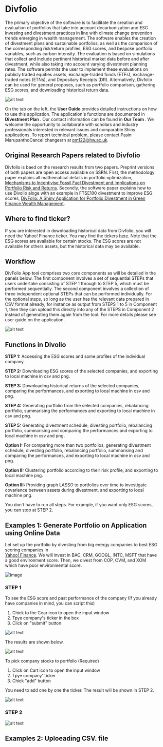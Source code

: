 # Divfolio

The primary objective of the software is to facilitate the creation and evaluation of portfolios that take into account decarbonization and ESG investing and divestment practices in line with climate change prevention trends emerging in wealth management. The software enables the creation of divestment plans and sustainable portfolios, as well as the comparison of the corresponding risk/return profiles, ESG scores, and bespoke portfolio variables, such as carbon intensity. The evaluation is based on simulations that collect and include pertinent historical market data before and after divestment, while also taking into account varying divestment planning rates. The software permits the user to implement these evaluations on publicly traded equities assets, exchange-traded funds (ETFs), exchange-traded notes (ETNs), and Depositary Receipts (DR). Alternatively, Divfolio can be used for general proposes, such as portfolio comparison, gathering ESG scores, and downloading historical return data.

![alt text](https://github.com/QuantFILab/Divfolio/blob/main/Figures/openpage.png?raw=true)

On the tab on the left, the <b> User Guide </b> provides detailed instructions on how to use this application. The application's functions are documented in <b> Divestment Plan </b>. Our contact information can be found in <b> Our Team </b>. We welcome the opportunity to collaborate with scholars and industry professionals interested in relevant issues and comparable Shiny applications. To report technical problem, please contact Pasin MarupanthoCancel changesrn at pm122@hw.ac.uk.

## Original Research Papers related to Divfolio

Divfolio is baed on the research results from two papers. Preprint versions of both papers are open access available on SSRN. First, the methodology paper explains all mathematical details in portfolio optimization, [Mechanisms to Incentivise Fossil Fuel Divestment and Implications on Portfolio Risk and Returns](https://papers.ssrn.com/sol3/papers.cfm?abstract_id=4131449). Secondly, the software paper explains how to use Divolio aloge with an example in FTSE100 divestment to improve ESG scores, [DivFolio: A Shiny Application for Portfolio Divestment in Green Finance Wealth Management](https://papers.ssrn.com/sol3/papers.cfm?abstract_id=4131449).


## Where to find ticker?

If you are interested in downloading historical data from Divfolio, you will need the Yahoo! Finance ticker. You may find the tickers [here](https://finance.yahoo.com/screener/new). Note that the ESG scores are available for certain stocks. The ESG scores are not available for others assets, but the historical data may be available.


## Workflow

DivFolio App tool comprises two core components as will be detailed in the panels below. The first component involves a set of sequential STEPs that users undertake consisting of STEP 1 through to STEP 5, which must be performed sequentially. The second component involves a collection of three independent optional STEPs that can be performed individually. For the optional steps, so long as the user has the relevant data prepared in CSV format already, for instance as output from STEPS 1 to 5 in Component 1, then they can upload this directly into any of the STEPS in Component 2 instead of generating them again from the tool. For more details please see user guide on the application. 

![alt text](https://github.com/QuantFILab/Divfolio/blob/main/Figures/daig.jpg?raw=true)


## Functions in Divolio

**STEP 1:** Accessing the ESG scores and some profiles of the individual company.

**STEP 2:** Downloading ESG scores of the selected companies, and exporting to local machine in csv and png.

**STEP 3:** Downloading historical returns of the selected companies, comparing the performances, and exporting to local machine in csv and png.

**STEP 4:** Generating portfolio from the selected companies, rebalancing portfolio, summarising the performances and exporting to local machine in csv and png.

**STEP 5:** Generating divestment schedule, divesting portfolio, rebalancing portfolio, summarising and comparing the performances and exporting to local machine in csv and png.


**Option I:** For comparing more than two portfolios, generating divestment schedule, divesting portfolio, rebalancing portfolio, summarising and comparing the performances, and exporting to local machine in csv and png.

**Option II:** Clustering portfolio according to their risk profile, and exporting to local machine png.

**Option III:** Providing graph LASSO to portfolios over time to investigate covarience between assets during divestment, and exporting to local machine png.

You don't have to run all steps. For example, if you want only ESG scores, you can stop at STEP 2.


## Examples 1: Generate Portfolio on Application using Online Data

Let set up the portfolio by divesting from big energy companies to best ESG scoring companies in   
[Yahoo! Finance](https://www.insidermonkey.com/blog/top-5-esg-companies-in-2022-1082219/). We will invest in BAC, CRM, GOOGL,	INTC,	MSFT that have a good environment score. Then, we divest from COP, CVM, and XOM which have poor environmental score.

![image](https://user-images.githubusercontent.com/117371327/213962901-340cf1f3-4404-4e05-8bf8-c5302ce1506e.png)

### STEP 1 
To see the ESG score and past performance of the company (If you already have companies in mind, you can script this)
1. Chick to the Gear icon to open the input window
2. Tpye company's ticker in the box
3. Click on "submit" button

![alt text](https://github.com/QuantFILab/Divfolio/blob/main/Figures/Step1_select.png?raw=true)

The results are shown below.

![alt text](https://github.com/QuantFILab/Divfolio/blob/main/Figures/Step1_page.png?raw=true)

To pick company stocks to portfolio (Required)
1. Click on Cart icon to open the input window
2. Tpye company' ticker
3. Chick "add" button

You need to add one by one the ticker. The result will be shown in STEP 2.

![alt text](https://github.com/QuantFILab/Divfolio/blob/main/Figures/Step1_port.png?raw=true)


### STEP 2

![alt text](https://github.com/QuantFILab/Divfolio/blob/main/Figures/Step2_setup.png?raw=true)

## Examples 2: Uploeading CSV. file
